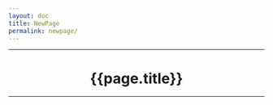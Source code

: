 ```yaml
---
layout: doc
title: NewPage 
permalink: newpage/
---
```


---

# <center> {{page.title}}  </center>

---
